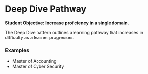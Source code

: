# Deep Dive Pathway
**Student Objective: Increase proficiency in a single domain.**

The Deep Dive pattern outlines a learning pathway that increases in difficulty as a learner progresses. 

### Examples 
- Master of Accounting
- Master of Cyber Security

